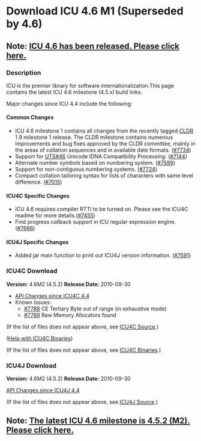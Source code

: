 # Download ICU 4.6 M1 (Superseded by 4.6)

## Note: [ICU 4.6 has been released. Please click here.](46.md)

### Description

ICU is the premier library for software internationalization.This page contains
the latest ICU 4.6 milestone (4.5.x) build links.

Major changes since ICU 4.4 include the following:

#### Common Changes

*   ICU 4.6 milestone 1 contains all changes from the recently tagged
    [CLDR](http://unicode.org/cldr) 1.9 milestone 1 release. The CLDR milestone
    contains numerous improvements and bug fixes approved by the CLDR committee,
    mainly in the areas of collation sequences and in available date formats.
    ([#7734](http://bugs.icu-project.org/trac/ticket/7734))
*   Support for [UTS#46](http://www.unicode.org/reports/tr46/) Unicode IDNA
    Compatibility Processing.
    ([#7144](http://bugs.icu-project.org/trac/ticket/7144))
*   Alternate number symbols based on numbering system.
    ([#7599](http://bugs.icu-project.org/trac/ticket/7599))
*   Support for non-contiguous numbering systems.
    ([#7724](http://bugs.icu-project.org/trac/ticket/7724))
*   Compact collation tailoring syntax for lists of characters with same level
    difference. ([#7015](http://bugs.icu-project.org/trac/ticket/7015))

#### ICU4C Specific Changes

*   ICU 4.6 requires compiler RTTI to be turned on. Please see the ICU4C readme
    for more details.([#7455](http://bugs.icu-project.org/trac/ticket/7455))
*   Find progress callback support in ICU regular expression engine.
    ([#7666](http://bugs.icu-project.org/trac/ticket/7666))

#### ICU4J Specific Changes

*   Added jar main function to print out ICU4J version information.
    ([#7591](http://bugs.icu-project.org/trac/ticket/7591))

### ICU4C Download

**Version:** 4.6M2 (4.5.2)
**Release Date:** 2010-09-30

*   [API Changes since ICU4C 4.4](http://source.icu-project.org/repos/icu/icu/tags/milestone-4-5-1/APIChangeReport.html)
*   Known Issues:
    *   [#7788](http://bugs.icu-project.org/trac/ticket/7788) CE Tertiary Byte
        out of range (in exhaustive mode)
    *   [#7789](http://bugs.icu-project.org/trac/ticket/7789) Raw Memory
        Allocators found

(If the list of files does not appear above, see [ICU4C
Source](http://apps.icu-project.org/icu-jsp/downloadPage.jsp?ver=4.5.1&base=cs).)

([Help with ICU4C Binaries](http://userguide.icu-project.org/icufaq/))

(If the list of files does not appear above, see [ICU4C
Binaries](http://apps.icu-project.org/icu-jsp/downloadPage.jsp?ver=4.5.1&base=c).)

### ICU4J Download

**Version:** 4.6M2 (4.5.2)
**Release Date:** 2010-09-30

[API Changes since ICU4J
4.4](http://source.icu-project.org/repos/icu/icu4j/tags/milestone-4-5-1/APIChangeReport.html)

(If the list of files does not appear above, see [ICU4J
Source](http://apps.icu-project.org/icu-jsp/downloadPage.jsp?ver=4.5.1&base=j).)

## Note: [The latest ICU 4.6 milestone is 4.5.2 (M2). Please click here.](452.md)
